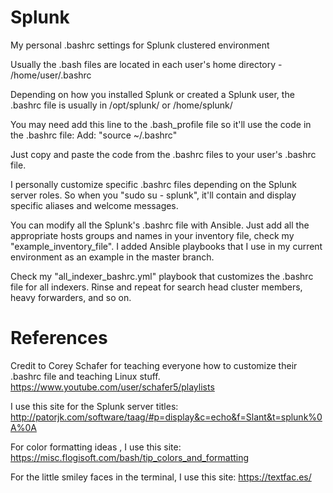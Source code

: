 # Splunk
My personal .bashrc settings for Splunk clustered environment

Usually the .bash files are located in each user's home directory - /home/user/.bashrc

Depending on how you installed Splunk or created a Splunk user, the .bashrc file is usually in /opt/splunk/ or /home/splunk/

You may need add this line to the .bash_profile file so it'll use the code in the .bashrc file:
Add: "source ~/.bashrc"

Just copy and paste the code from the .bashrc files to your user's .bashrc file. 

I personally customize specific .bashrc files depending on the Splunk server roles. 
So when you "sudo su - splunk", it'll contain and display specific aliases and welcome messages. 

You can modify all the Splunk's .bashrc file with Ansible. 
Just add all the appropriate hosts groups and names in your inventory file, check my "example_inventory_file". 
I added Ansible playbooks that I use in my current environment as an example in the master branch. 

Check my "all_indexer_bashrc.yml" playbook that customizes the .bashrc file for all indexers. 
Rinse and repeat for search head cluster members, heavy forwarders, and so on. 

# References

Credit to Corey Schafer for teaching everyone how to customize their .bashrc file and teaching Linux stuff. 
https://www.youtube.com/user/schafer5/playlists



I use this site for the Splunk server titles:
http://patorjk.com/software/taag/#p=display&c=echo&f=Slant&t=splunk%0A%0A

For color formatting ideas , I use this site:
https://misc.flogisoft.com/bash/tip_colors_and_formatting

For the little smiley faces in the terminal, I use this site:
https://textfac.es/
